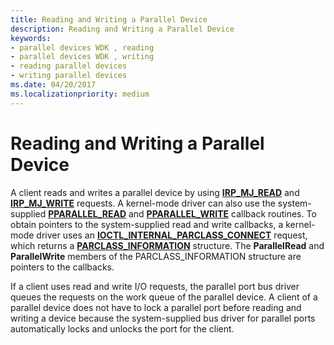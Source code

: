 ```yaml
---
title: Reading and Writing a Parallel Device
description: Reading and Writing a Parallel Device
keywords:
- parallel devices WDK , reading
- parallel devices WDK , writing
- reading parallel devices
- writing parallel devices
ms.date: 04/20/2017
ms.localizationpriority: medium
---
```


# Reading and Writing a Parallel Device





A client reads and writes a parallel device by using [**IRP\_MJ\_READ**](/previous-versions/ff544164(v=vs.85)) and [**IRP\_MJ\_WRITE**](/previous-versions/ff544175(v=vs.85)) requests. A kernel-mode driver can also use the system-supplied [**PPARALLEL\_READ**](/windows-hardware/drivers/ddi/parallel/nc-parallel-pparallel_read) and [**PPARALLEL\_WRITE**](/windows-hardware/drivers/ddi/parallel/nc-parallel-pparallel_write) callback routines. To obtain pointers to the system-supplied read and write callbacks, a kernel-mode driver uses an [**IOCTL\_INTERNAL\_PARCLASS\_CONNECT**](/windows-hardware/drivers/ddi/parallel/ni-parallel-ioctl_internal_parclass_connect) request, which returns a [**PARCLASS\_INFORMATION**](/windows-hardware/drivers/ddi/parallel/ns-parallel-_parclass_information) structure. The **ParallelRead** and **ParallelWrite** members of the PARCLASS\_INFORMATION structure are pointers to the callbacks.

If a client uses read and write I/O requests, the parallel port bus driver queues the requests on the work queue of the parallel device. A client of a parallel device does not have to lock a parallel port before reading and writing a device because the system-supplied bus driver for parallel ports automatically locks and unlocks the port for the client.

 

